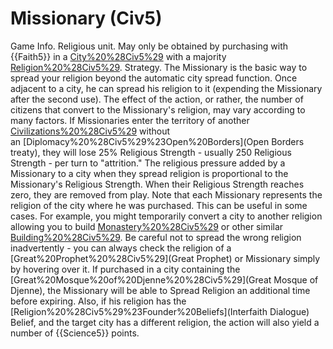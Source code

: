 # Missionary (Civ5)

Game Info.
Religious unit. May only be obtained by purchasing with {{Faith5}} in a [City%20%28Civ5%29](city) with a majority [Religion%20%28Civ5%29](religion).
Strategy.
The Missionary is the basic way to spread your religion beyond the automatic city spread function. Once adjacent to a city, he can spread his religion to it (expending the Missionary after the second use). The effect of the action, or rather, the number of citizens that convert to the Missionary's religion, may vary according to many factors.
If Missionaries enter the territory of another [Civilizations%20%28Civ5%29](civilization) without an [Diplomacy%20%28Civ5%29%23Open%20Borders](Open Borders treaty), they will lose 25% Religious Strength - usually 250 Religious Strength - per turn to "attrition." The religious pressure added by a Missionary to a city when they spread religion is proportional to the Missionary's Religious Strength. When their Religious Strength reaches zero, they are removed from play.
Note that each Missionary represents the religion of the city where he was purchased. This can be useful in some cases. For example, you might temporarily convert a city to another religion allowing you to build [Monastery%20%28Civ5%29](Monasteries) or other similar [Building%20%28Civ5%29](buildings). Be careful not to spread the wrong religion inadvertently - you can always check the religion of a [Great%20Prophet%20%28Civ5%29](Great Prophet) or Missionary simply by hovering over it.
If purchased in a city containing the [Great%20Mosque%20of%20Djenne%20%28Civ5%29](Great Mosque of Djenne), the Missionary will be able to Spread Religion an additional time before expiring. Also, if his religion has the [Religion%20%28Civ5%29%23Founder%20Beliefs](Interfaith Dialogue) Belief, and the target city has a different religion, the action will also yield a number of {{Science5}} points.